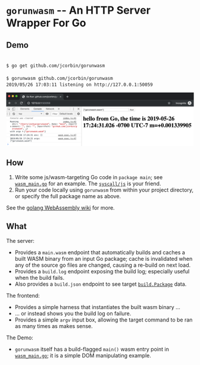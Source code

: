 # `gorunwasm` -- An HTTP Server Wrapper For Go

## Demo

```bash

$ go get github.com/jcorbin/gorunwasm

$ gorunwasm github.com/jcorbin/gorunwasm
2019/05/26 17:03:11 listening on http://127.0.0.1:50059
```

![Then open the browser](demo.png)

## How

1. Write some js/wasm-targeting Go code in `package main`; see
   [`wasm_main.go`](wasm_main.go) for an example. The
   [`syscall/js`][syscall_js] is your friend.
2. Run your code locally using `gorunwasm` from within your project directory,
   or specify the full package name as above.

See the [golang WebAssembly wiki][golang_wasm_wiki] for more.

## What

The server:

- Provides a `main.wasm` endpoint that automatically builds and caches a built
  WASM binary from an input Go package; cache is invalidated when any of the
  source go files are changed, causing a re-build on next load.
- Provides a `build.log` endpoint exposing the build log; especially useful
  when the build fails.
- Also provides a `build.json` endpoint to see target
  [`build.Package`][golang_build_package] data.

The frontend:

- Provides a simple harness that instantiates the built wasm binary ...
- ... or instead shows you the build log on failure.
- Provides a simple `argv` input box, allowing the target command to be ran as
  many times as makes sense.

The Demo:

- `gorunwasm` itself has a build-flagged `main()` wasm entry point in
  [`wasm_main.go`](wasm_main.go); it is a simple DOM manipulating example.

[golang_build_package]: https://golang.org/pkg/go/build/#Package
[golang_wasm_wiki]: https://github.com/golang/go/wiki/WebAssembly
[syscall_js]: https://golang.org/pkg/syscall/js/
